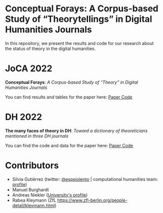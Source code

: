 # Conceptual Forays: A Corpus-based Study of “Theorytellings” in Digital Humanities Journals

In this repository, we present the results and code for our research about the status of theory in the digital humanities.

# JoCA 2022

**Conceptual Forays**: *A Corpus-based Study of “Theory” in Digital Humanities Journals*

You can find results and tables for the paper here: [Paper Code](https://theory-in-dh.github.io/conceptual_forays/JoCA2022/conceptual_forays_supplementary.html)

# DH 2022

**The many faces of theory in DH**: *Toward a dictionary of theoreticians mentioned in three DH journals*

You can find the code and data for the paper here: [Paper Code](https://theory-in-dh.github.io/conceptual_forays/dh2022/dictionary_theory_reproducible_code.html)


# Contributors

- Silvia Gutiérrez (twitter: [@espejolento](https://twitter.com/espejolento) | computational humanities team:  [profile](https://ch.uni-leipzig.de/team/))
- Manuel Burghardt
- Andreas Niekler ([University's profile](https://www.uni-leipzig.de/en/profile/mitarbeiter/dr-andreas-niekler))
- Rabea Kleymann (ZfL https://www.zfl-berlin.org/people-detail/kleymann.html)
